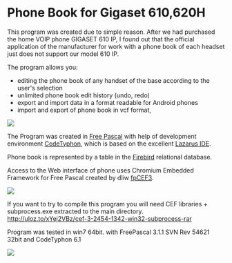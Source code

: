 # Phone  Book for  Gigaset 610,620H 

This program was created due to simple reason. After we had purchased the home VOIP phone
GIGASET 610 IP, I found out that the official application of the manufacturer for work with a phone book
of each headset just does not support our model 610 IP.

The program allows you:
- editing the phone book of any handset of the base according to the user's selection
- unlimited phone book edit history (undo, redo)
- export and import data in a format readable for Android phones
- import and export of phone book in vcf format,

![](https://i.imgur.com/E1LWBWk.png)

The Program was created in [Free Pascal](http://www.freepascal.org/) with help of development environment [CodeTyphon](http://www.pilotlogic.com/sitejoom/),
which is based on the excellent [Lazarus IDE](www.lazarus-ide.org/ ). 

Phone book is represented by a table in the [Firebird](http://www.firebirdsql.org/) relational database.

Access to the Web interface of phone uses Chromium Embedded Framework for Free Pascal created by dliw [fpCEF3](https://github.com/dliw/fpCEF3).

![](https://i.imgur.com/NZtzRiQ.png)

If you want to try to compile this program you will need CEF libraries + subprocess.exe extracted to the main directory.
http://uloz.to/xYej2VBz/cef-3-2454-1342-win32-subprocess-rar

Program was tested in win7 64bit. with FreePascal  3.1.1  SVN Rev 54621 32bit and  CodeTyphon 6.1

![](https://i.imgur.com/Jn5sXAs.png)
